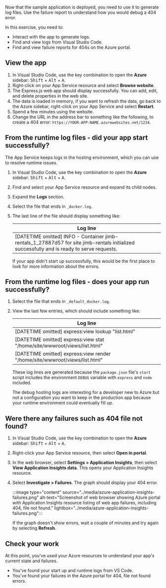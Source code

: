 Now that the sample application is deployed, you need to use it to generate log files. Use the failure report to understand how you would debug a 404 error. 

In this exercise, you need to: 

* Interact with the app to generate logs.
* Find and view logs from Visual Studio Code.
* Find and view failure reports for 404s on the Azure portal.

## View the app

1. In Visual Studio Code, use the key combination to open the **Azure** sidebar: <kbd>Shift</kbd> + <kbd>Alt</kbd> + <kbd>A</kbd>.
1. Right-click on your App Service resource and select **Browse website**.
1. The Express.js web app should display successfully. You can add, edit, and delete properties in the web site. 
1. The data is loaded in memory, if you want to refresh the data, go back to the Azure sidebar, right-click on your App Service and select **Restart**.
1. Spend a few minutes using the website. 
1. Change the URL in the address bar to something like the following, to create a 404 error: `https://YOUR-APP-NAME.azurewebsites.net/1234`.

## From the runtime log files - did your app start successfully?

The App Service keeps logs in the hosting environment, which you can use to resolve runtime issues. 

1. In Visual Studio Code, use the key combination to open the **Azure** sidebar: <kbd>Shift</kbd> + <kbd>Alt</kbd> + <kbd>A</kbd>.
1. Find and select your App Service resource and expand its child nodes.
1. Expand the **Logs** section. 
1. Select the file that ends in `_docker.log`. 
1. The last line of the file should display something like: 

    |Log line|
    |--|
    |[DATETIME omitted] INFO  - Container jimb-rentals_1_27887d57 for site jimb-rentals initialized successfully and is ready to serve requests.|

    If your app didn't start up successfully, this would be the first place to look for more information about the errors. 

## From the runtime log files - does your app run successfully?

1. Select the file that ends in `_default_docker.log`.
1. View the last few entries, which should include something like:

    |Log line|
    |--|
    |[DATETIME omitted] express:view lookup "list.html"|
    |[DATETIME omitted] express:view stat "/home/site/wwwroot/views/list.html"|
    |[DATETIME omitted] express:view render "/home/site/wwwroot/views/list.html"|

    These log lines are generated because the `package.json` file's `start` script includes the environment `DEBUG` variable with `express` and `node` included. 

    The debug hosting logs are interesting for a developer new to Azure but not a configuration you want to keep in the production app because your runtime environment could eventually fill up.  

## Were there any failures such as 404 file not found?


1. In Visual Studio Code, use the key combination to open the **Azure** sidebar: <kbd>Shift</kbd> + <kbd>Alt</kbd> + <kbd>A</kbd>.
1. Right-click your App Service resource, then select **Open in portal**.
1. In the web browser, select **Settings > Application Insights**, then select **View Application Insights data**. This opens your Application Insights resource. 
1. Select **Investigate > Failures**. The graph should display your 404 error. 

    :::image type="content" source="../media/azure-application-insights-failures.png" alt-text="Screenshot of web browser showing Azure portal with Application Insights resource listing of web app failures, including 404, file not found." lightbox="../media/azure-application-insights-failures.png":::


    If the graph doesn't show errors, wait a couple of minutes and try again by selecting **Refresh**. 
<!--

## Create a 404 alert

1. Still in the web browser for your Application Insights resource, select **Monitoring > Alerts**. 
1. Select **+ Create > Alert rule**. 
1. On the **Create an alert rule** panel, on the **Actions** panel, select **Create action group**. Use the following table to finish creating your action group.

    |Setting|Value|
    |--|--|
    |Basics - Action group name<br>(and display name)|`4xx`|
    |Notifications - Notifications type|**Email/SMS message/Push/Voice**|
    |Notifications - name|`Notify jimb`, replace `jimb` with your email alias. In the **Email/SMS message/Push/Voice** panel, enter at least one of your contact forms.|
1. Don't fill out **Actions** or **Tags** panels.
1. Select **Review + create** button at the bottom of the main panel. 
1. If you are presented with another **Create** button, select it. 
1. On the **Create an alert rule** panel, on the **Condition** panel, select **Add condition**. On the **Select a signal** panel, search for and select `failed requests`.
1. On the **Configure signal logic** panel, use the following table to finish configuring the **Split by dimensions**: 
   
    |Setting|Value|
    |--|--|
    |Dimension name|Result code|
    |Operator|Starts with|
    |Dimension values|`4`|

1. On the **Configure signal logic** panel, use the following table to finish configuring the **Alert logic**: 
   
    |Setting|Value|
    |--|--|
    |Threshold|Static|
    |Operator|Greater than|
    |Aggregation type|Count|
    |Threshold value|`1`|
    |Unit|Count|

    This setting of any 4xx errors triggering an alert isn't realistic for production applications but will help you in this Learn unit. If you continue this web app into a production app for your own purposes, remember to come back and reset this alert logic.

    DO NOT USE THIS SETTING IN PRODUCTION.

1. On the **Configure signal logic** panel, use the following table to finish configuring the **Evaluated based on**: 
   
    |Setting|Value|
    |--|--|
    |Aggregation granularity|1 minute|
    |Frequency of evaulation|Every 1 minute|

    These setting of 1 minute is only so the you don't have to wait too long for the alert to trigger. 

    DO NOT USE THIS SETTING IN PRODUCTION.

1. Once the condition is created, the **Estimated monthly cost** is calculated for you on the **Create an alert rule** panel.
1.  On the **Create an alert rule** panel, select the **Details** panel, use the following table to finish configuring the details: 

    |Setting|Value|
    |--|--|
    |Alert rule name|`4xx alert rule`|
    |Alert rule description|`4xx failures`|

    Don't change any other settings.

1. On the **Create an alert rule** panel, select the **Review + create** button at the bottom of the panel.

-->

## Check your work

At this point, you've used your Azure resources to understand your app's current state and failures.

* You've found your start up and runtime logs from VS Code.
* You've found your failures in the Azure portal for 404, file not found errors.